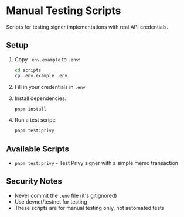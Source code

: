 # Manual Testing Scripts

Scripts for testing signer implementations with real API credentials.

## Setup

1. Copy `.env.example` to `.env`:
   ```bash
   cd scripts
   cp .env.example .env
   ```

2. Fill in your credentials in `.env`

3. Install dependencies:
   ```bash
   pnpm install
   ```

4. Run a test script:
   ```bash
   pnpm test:privy
   ```

## Available Scripts

- `pnpm test:privy` - Test Privy signer with a simple memo transaction

## Security Notes

- Never commit the `.env` file (it's gitignored)
- Use devnet/testnet for testing
- These scripts are for manual testing only, not automated tests
